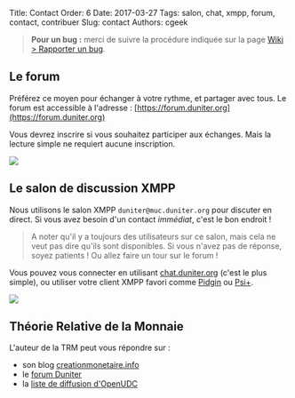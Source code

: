 Title: Contact
Order: 6
Date: 2017-03-27
Tags: salon, chat, xmpp, forum, contact, contribuer
Slug: contact
Authors: cgeek

> **Pour un bug :** merci de suivre la procédure indiquée sur la page [Wiki > Rapporter un bug](../wiki/rapporter-un-bug).

## Le forum

Préférez ce moyen pour échanger à votre rythme, et partager avec tous. Le forum est accessible à l'adresse : [https://forum.duniter.org](https://forum.duniter.org)

Vous devrez inscrire si vous souhaitez participer aux échanges. Mais la lecture simple ne requiert aucune inscription.

![]({filename}/images/contact/forum.png)

## Le salon de discussion XMPP

Nous utilisons le salon XMPP `duniter@muc.duniter.org` pour discuter en direct. Si vous avez besoin d'un contact *immédiat*, c'est le bon endroit !

> A noter qu'il y a toujours des utilisateurs sur ce salon, mais cela ne veut pas dire qu'ils sont disponibles. Si vous n'avez pas de réponse, soyez patients ! Ou allez faire un tour sur le forum !

Vous pouvez vous connecter en utilisant [chat.duniter.org](https://chat.duniter.org) (c'est le plus simple), ou utiliser votre client XMPP favori comme [Pidgin](https://pidgin.im/) ou [Psi+](http://psi-plus.com/).

![]({filename}/images/contact/chat.png)

## Théorie Relative de la Monnaie

L'auteur de la TRM peut vous répondre sur :

* son blog [creationmonetaire.info](http://creationmonetaire.info)
* le [forum Duniter](http://forum.duniter.org)
* la [liste de diffusion d'OpenUDC](https://groups.google.com/forum/?hl=fr#!forum/openudc)